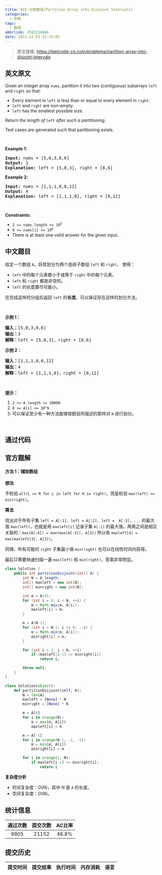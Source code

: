 ```yaml
---
title: 915-分割数组(Partition Array into Disjoint Intervals)
categories:
  - 中等
tags:
  - 数组
abbrlink: 2582154666
date: 2021-12-03 22:29:05
---
```


> 原文链接: https://leetcode-cn.com/problems/partition-array-into-disjoint-intervals


## 英文原文
<div><p>Given an integer array <code>nums</code>, partition it into two (contiguous) subarrays <code>left</code> and <code>right</code> so that:</p>

<ul>
	<li>Every element in <code>left</code> is less than or equal to every element in <code>right</code>.</li>
	<li><code>left</code> and <code>right</code> are non-empty.</li>
	<li><code>left</code> has the smallest possible size.</li>
</ul>

<p>Return <em>the length of </em><code>left</code><em> after such a partitioning</em>.</p>

<p>Test cases are generated such that partitioning exists.</p>

<p>&nbsp;</p>
<p><strong>Example 1:</strong></p>

<pre>
<strong>Input:</strong> nums = [5,0,3,8,6]
<strong>Output:</strong> 3
<strong>Explanation:</strong> left = [5,0,3], right = [8,6]
</pre>

<p><strong>Example 2:</strong></p>

<pre>
<strong>Input:</strong> nums = [1,1,1,0,6,12]
<strong>Output:</strong> 4
<strong>Explanation:</strong> left = [1,1,1,0], right = [6,12]
</pre>

<p>&nbsp;</p>
<p><strong>Constraints:</strong></p>

<ul>
	<li><code>2 &lt;= nums.length &lt;= 10<sup>5</sup></code></li>
	<li><code>0 &lt;= nums[i] &lt;= 10<sup>6</sup></code></li>
	<li>There is at least one valid answer for the given input.</li>
</ul>
</div>

## 中文题目
<div><p>给定一个数组 <code>A</code>，将其划分为两个连续子数组 <code>left</code> 和 <code>right</code>， 使得：</p>

<ul>
	<li><code>left</code> 中的每个元素都小于或等于 <code>right</code> 中的每个元素。</li>
	<li><code>left</code> 和 <code>right</code> 都是非空的。</li>
	<li><code>left</code> 的长度要尽可能小。</li>
</ul>

<p>在完成这样的分组后返回 <code>left</code> 的<strong>长度</strong>。可以保证存在这样的划分方法。</p>

<p> </p>

<p><strong>示例 1：</strong></p>

<pre>
<strong>输入：</strong>[5,0,3,8,6]
<strong>输出：</strong>3
<strong>解释：</strong>left = [5,0,3]，right = [8,6]
</pre>

<p><strong>示例 2：</strong></p>

<pre>
<strong>输入：</strong>[1,1,1,0,6,12]
<strong>输出：</strong>4
<strong>解释：</strong>left = [1,1,1,0]，right = [6,12]
</pre>

<p> </p>

<p><strong>提示：</strong></p>

<ol>
	<li><code>2 <= A.length <= 30000</code></li>
	<li><code>0 <= A[i] <= 10^6</code></li>
	<li>可以保证至少有一种方法能够按题目所描述的那样对 <code>A</code> 进行划分。</li>
</ol>

<p> </p>
</div>

## 通过代码
<RecoDemo>
</RecoDemo>


## 官方题解
#### 方法 1：辅助数组

**想法**

不检验 `all(L <= R for L in left for R in right)`，而是检验 `max(left) <= min(right)`。

**算法**

找出对于所有子集 `left = A[:1], left = A[:2], left =  A[:3], ...` 的最大值 `max(left)`，也就是用 `maxleft[i]` 记录子集 `A[:i]` 的最大值。两两之间是相互关联的：`max(A[:4]) = max(max(A[:3]), A[3])` 所以有 `maxleft[4] = max(maxleft[3], A[3])`。

同理，所有可能的 `right` 子集最小值 `min(right)` 也可以在线性时间内获得。

最后只需要快速扫描一遍 `max(left)` 和 `min(right)`，答案非常明显。

```Java []
class Solution {
    public int partitionDisjoint(int[] A) {
        int N = A.length;
        int[] maxleft = new int[N];
        int[] minright = new int[N];

        int m = A[0];
        for (int i = 0; i < N; ++i) {
            m = Math.max(m, A[i]);
            maxleft[i] = m;
        }

        m = A[N-1];
        for (int i = N-1; i >= 0; --i) {
            m = Math.min(m, A[i]);
            minright[i] = m;
        }

        for (int i = 1; i < N; ++i)
            if (maxleft[i-1] <= minright[i])
                return i;

        throw null;
    }
}
```

```Python []
class Solution(object):
    def partitionDisjoint(self, A):
        N = len(A)
        maxleft = [None] * N
        minright = [None] * N

        m = A[0]
        for i in xrange(N):
            m = max(m, A[i])
            maxleft[i] = m

        m = A[-1]
        for i in xrange(N-1, -1, -1):
            m = min(m, A[i])
            minright[i] = m

        for i in xrange(1, N):
            if maxleft[i-1] <= minright[i]:
                return i
```

**复杂度分析**

* 时间复杂度：$O(N)$，其中 $N$ 是 `A` 的长度。
* 空间复杂度：$O(N)$。

## 统计信息
| 通过次数 | 提交次数 | AC比率 |
| :------: | :------: | :------: |
|    9905    |    21152    |   46.8%   |

## 提交历史
| 提交时间 | 提交结果 | 执行时间 |  内存消耗  | 语言 |
| :------: | :------: | :------: | :--------: | :--------: |
